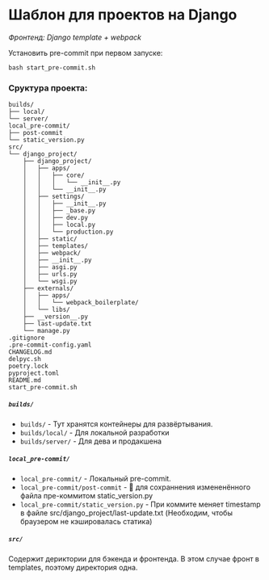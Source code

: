 # Шаблон для проектов на Django

*Фронтенд: Django template + webpack*


Установить pre-commit при первом запуске:
```shell
bash start_pre-commit.sh
```

### Сруктура проекта:

```
builds/
├── local/
└── server/
local_pre-commit/
├── post-commit
└── static_version.py
src/
└── django_project/
    ├── django_project/
    │   ├── apps/
    │   │   ├── core/
    │   │   │   └── __init__.py
    │   │   └── __init__.py
    │   ├── settings/
    │   │   ├── __init__.py
    │   │   ├── _base.py
    │   │   ├── dev.py
    │   │   ├── local.py
    │   │   └── production.py
    │   ├── static/
    │   ├── templates/
    │   ├── webpack/
    │   ├── __init__.py
    │   ├── asgi.py
    │   ├── urls.py
    │   └── wsgi.py
    ├── externals/
    │   ├── apps/
    │   │   └── webpack_boilerplate/
    │   └── libs/
    ├── __version__.py
    ├── last-update.txt
    └── manage.py
.gitignore
.pre-commit-config.yaml
CHANGELOG.md
delpyc.sh
poetry.lock
pyproject.toml
README.md
start_pre-commit.sh
```

##### `builds/`
- `builds/` - Тут хранятся контейнеры для развёртывания.
- `builds/local/` - Для локальной разработки
- `builds/server/` - Для дева и продакшена

##### `local_pre-commit/`
- `local_pre-commit/` - Локальный pre-commit.
- `local_pre-commit/post-commit` - 🩼 для сохраннения измененённого файла пре-коммитом static_version.py
- `local_pre-commit/static_version.py` - При коммите меняет timestamp в файле src/django_project/last-update.txt (Необходим, чтобы браузером не  кэшировалась статика)

##### `src/`
Содержит дериктории для бэкенда и фронтенда. В этом случае фронт в templates, поэтому директория одна.
